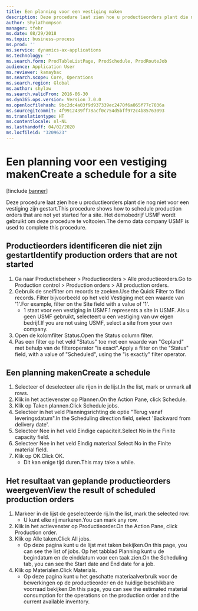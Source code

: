 ```yaml
---
title: Een planning voor een vestiging maken
description: Deze procedure laat zien hoe u productieorders plant die nog niet voor een vestiging zijn gestart.
author: ShylaThompson
manager: tfehr
ms.date: 08/29/2018
ms.topic: business-process
ms.prod: ''
ms.service: dynamics-ax-applications
ms.technology: ''
ms.search.form: ProdTableListPage, ProdSchedule, ProdRouteJob
audience: Application User
ms.reviewer: kamaybac
ms.search.scope: Core, Operations
ms.search.region: Global
ms.author: shylaw
ms.search.validFrom: 2016-06-30
ms.dyn365.ops.version: Version 7.0.0
ms.openlocfilehash: 9bc2dc4a03f9d937339ec2470f6a065f77c7036a
ms.sourcegitcommit: 4f9912439ff78acf0c754d5bff972c4b85763093
ms.translationtype: HT
ms.contentlocale: nl-NL
ms.lasthandoff: 04/02/2020
ms.locfileid: "3209623"
---
```

# <a name="create-a-schedule-for-a-site"></a><span data-ttu-id="4237e-103">Een planning voor een vestiging maken</span><span class="sxs-lookup"><span data-stu-id="4237e-103">Create a schedule for a site</span></span>

[!include [banner](../../includes/banner.md)]

<span data-ttu-id="4237e-104">Deze procedure laat zien hoe u productieorders plant die nog niet voor een vestiging zijn gestart.</span><span class="sxs-lookup"><span data-stu-id="4237e-104">This procedure shows how to schedule production orders that are not yet started for a site.</span></span>  <span data-ttu-id="4237e-105">Het demobedrijf USMF wordt gebruikt om deze procedure te voltooien.</span><span class="sxs-lookup"><span data-stu-id="4237e-105">The demo data company USMF is used to complete this procedure.</span></span>


## <a name="identify-production-orders-that-are-not-started"></a><span data-ttu-id="4237e-106">Productieorders identificeren die niet zijn gestart</span><span class="sxs-lookup"><span data-stu-id="4237e-106">Identify production orders that are not started</span></span>
1. <span data-ttu-id="4237e-107">Ga naar Productiebeheer > Productieorders > Alle productieorders.</span><span class="sxs-lookup"><span data-stu-id="4237e-107">Go to Production control > Production orders > All production orders.</span></span>
2. <span data-ttu-id="4237e-108">Gebruik de snelfilter om records te zoeken.</span><span class="sxs-lookup"><span data-stu-id="4237e-108">Use the Quick Filter to find records.</span></span> <span data-ttu-id="4237e-109">Filter bijvoorbeeld op het veld Vestiging met een waarde van '1'.</span><span class="sxs-lookup"><span data-stu-id="4237e-109">For example, filter on the Site field with a value of '1'.</span></span>
    * <span data-ttu-id="4237e-110">1 staat voor een vestiging in USMF.</span><span class="sxs-lookup"><span data-stu-id="4237e-110">1 represents a site in USMF.</span></span> <span data-ttu-id="4237e-111">Als u geen USMF gebruikt, selecteert u een vestiging van uw eigen bedrijf.</span><span class="sxs-lookup"><span data-stu-id="4237e-111">If you are not using USMF, select a site from your own company.</span></span>  
3. <span data-ttu-id="4237e-112">Open de kolomfilter Status.</span><span class="sxs-lookup"><span data-stu-id="4237e-112">Open the Status column filter.</span></span>
4. <span data-ttu-id="4237e-113">Pas een filter op het veld "Status" toe met een waarde van "Gepland" met behulp van de filteroperator "is exact".</span><span class="sxs-lookup"><span data-stu-id="4237e-113">Apply a filter on the "Status" field, with a value of "Scheduled", using the "is exactly" filter operator.</span></span>

## <a name="create-a-schedule"></a><span data-ttu-id="4237e-114">Een planning maken</span><span class="sxs-lookup"><span data-stu-id="4237e-114">Create a schedule</span></span>
1. <span data-ttu-id="4237e-115">Selecteer of deselecteer alle rijen in de lijst.</span><span class="sxs-lookup"><span data-stu-id="4237e-115">In the list, mark or unmark all rows.</span></span>
2. <span data-ttu-id="4237e-116">Klik in het actievenster op Plannen.</span><span class="sxs-lookup"><span data-stu-id="4237e-116">On the Action Pane, click Schedule.</span></span>
3. <span data-ttu-id="4237e-117">Klik op Taken plannen.</span><span class="sxs-lookup"><span data-stu-id="4237e-117">Click Schedule jobs.</span></span>
4. <span data-ttu-id="4237e-118">Selecteer in het veld Planningsrichting de optie "Terug vanaf leveringsdatum".</span><span class="sxs-lookup"><span data-stu-id="4237e-118">In the Scheduling direction field, select 'Backward from delivery date'.</span></span>
5. <span data-ttu-id="4237e-119">Selecteer Nee in het veld Eindige capaciteit.</span><span class="sxs-lookup"><span data-stu-id="4237e-119">Select No in the Finite capacity field.</span></span>
6. <span data-ttu-id="4237e-120">Selecteer Nee in het veld Eindig materiaal.</span><span class="sxs-lookup"><span data-stu-id="4237e-120">Select No in the Finite material field.</span></span>
7. <span data-ttu-id="4237e-121">Klik op OK.</span><span class="sxs-lookup"><span data-stu-id="4237e-121">Click OK.</span></span>
    * <span data-ttu-id="4237e-122">Dit kan enige tijd duren.</span><span class="sxs-lookup"><span data-stu-id="4237e-122">This may take a while.</span></span>  

## <a name="view-the-result-of-scheduled-production-orders"></a><span data-ttu-id="4237e-123">Het resultaat van geplande productieorders weergeven</span><span class="sxs-lookup"><span data-stu-id="4237e-123">View the result of scheduled production orders</span></span>
1. <span data-ttu-id="4237e-124">Markeer in de lijst de geselecteerde rij.</span><span class="sxs-lookup"><span data-stu-id="4237e-124">In the list, mark the selected row.</span></span>
    * <span data-ttu-id="4237e-125">U kunt elke rij markeren.</span><span class="sxs-lookup"><span data-stu-id="4237e-125">You can mark any row.</span></span>  
2. <span data-ttu-id="4237e-126">Klik in het actievenster op Productieorder.</span><span class="sxs-lookup"><span data-stu-id="4237e-126">On the Action Pane, click Production order.</span></span>
3. <span data-ttu-id="4237e-127">Klik op Alle taken.</span><span class="sxs-lookup"><span data-stu-id="4237e-127">Click All jobs.</span></span>
    * <span data-ttu-id="4237e-128">Op deze pagina kunt u de lijst met taken bekijken.</span><span class="sxs-lookup"><span data-stu-id="4237e-128">On this page, you can see the list of jobs.</span></span> <span data-ttu-id="4237e-129">Op het tabblad Planning kunt u de begindatum en de einddatum voor een taak zien.</span><span class="sxs-lookup"><span data-stu-id="4237e-129">On the Scheduling tab, you can see the Start date and End date for a job.</span></span>  
4. <span data-ttu-id="4237e-130">Klik op Materialen.</span><span class="sxs-lookup"><span data-stu-id="4237e-130">Click Materials.</span></span>
    * <span data-ttu-id="4237e-131">Op deze pagina kunt u het geschatte materiaalverbruik voor de bewerkingen op de productieorder en de huidige beschikbare voorraad bekijken.</span><span class="sxs-lookup"><span data-stu-id="4237e-131">On this page, you can see the estimated material consumption for the operations on the production order and the current available inventory.</span></span>  

